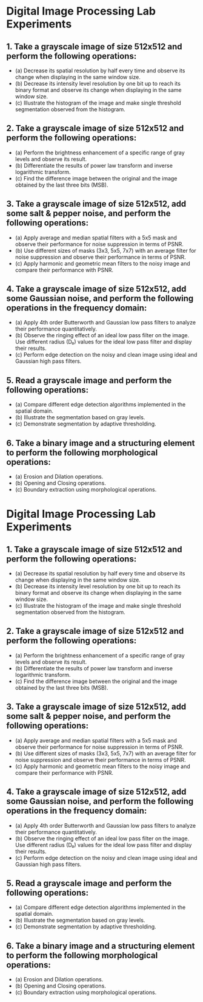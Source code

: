 # Digital Image Processing Lab Experiments

## 1. Take a grayscale image of size 512x512 and perform the following operations:
- (a) Decrease its spatial resolution by half every time and observe its change when displaying in the same window size.
- (b) Decrease its intensity level resolution by one bit up to reach its binary format and observe its change when displaying in the same window size.
- (c) Illustrate the histogram of the image and make single threshold segmentation observed from the histogram.

## 2. Take a grayscale image of size 512x512 and perform the following operations:
- (a) Perform the brightness enhancement of a specific range of gray levels and observe its result.
- (b) Differentiate the results of power law transform and inverse logarithmic transform.
- (c) Find the difference image between the original and the image obtained by the last three bits (MSB).

## 3. Take a grayscale image of size 512x512, add some salt & pepper noise, and perform the following operations:
- (a) Apply average and median spatial filters with a 5x5 mask and observe their performance for noise suppression in terms of PSNR.
- (b) Use different sizes of masks (3x3, 5x5, 7x7) with an average filter for noise suppression and observe their performance in terms of PSNR.
- (c) Apply harmonic and geometric mean filters to the noisy image and compare their performance with PSNR.

## 4. Take a grayscale image of size 512x512, add some Gaussian noise, and perform the following operations in the frequency domain:
- (a) Apply 4th order Butterworth and Gaussian low pass filters to analyze their performance quantitatively.
- (b) Observe the ringing effect of an ideal low pass filter on the image. Use different radius (D₀) values for the ideal low pass filter and display their results.
- (c) Perform edge detection on the noisy and clean image using ideal and Gaussian high pass filters.

## 5. Read a grayscale image and perform the following operations:
- (a) Compare different edge detection algorithms implemented in the spatial domain.
- (b) Illustrate the segmentation based on gray levels.
- (c) Demonstrate segmentation by adaptive thresholding.

## 6. Take a binary image and a structuring element to perform the following morphological operations:
- (a) Erosion and Dilation operations.
- (b) Opening and Closing operations.
- (c) Boundary extraction using morphological operations.
# Digital Image Processing Lab Experiments

## 1. Take a grayscale image of size 512x512 and perform the following operations:
- (a) Decrease its spatial resolution by half every time and observe its change when displaying in the same window size.
- (b) Decrease its intensity level resolution by one bit up to reach its binary format and observe its change when displaying in the same window size.
- (c) Illustrate the histogram of the image and make single threshold segmentation observed from the histogram.

## 2. Take a grayscale image of size 512x512 and perform the following operations:
- (a) Perform the brightness enhancement of a specific range of gray levels and observe its result.
- (b) Differentiate the results of power law transform and inverse logarithmic transform.
- (c) Find the difference image between the original and the image obtained by the last three bits (MSB).

## 3. Take a grayscale image of size 512x512, add some salt & pepper noise, and perform the following operations:
- (a) Apply average and median spatial filters with a 5x5 mask and observe their performance for noise suppression in terms of PSNR.
- (b) Use different sizes of masks (3x3, 5x5, 7x7) with an average filter for noise suppression and observe their performance in terms of PSNR.
- (c) Apply harmonic and geometric mean filters to the noisy image and compare their performance with PSNR.

## 4. Take a grayscale image of size 512x512, add some Gaussian noise, and perform the following operations in the frequency domain:
- (a) Apply 4th order Butterworth and Gaussian low pass filters to analyze their performance quantitatively.
- (b) Observe the ringing effect of an ideal low pass filter on the image. Use different radius (D₀) values for the ideal low pass filter and display their results.
- (c) Perform edge detection on the noisy and clean image using ideal and Gaussian high pass filters.

## 5. Read a grayscale image and perform the following operations:
- (a) Compare different edge detection algorithms implemented in the spatial domain.
- (b) Illustrate the segmentation based on gray levels.
- (c) Demonstrate segmentation by adaptive thresholding.

## 6. Take a binary image and a structuring element to perform the following morphological operations:
- (a) Erosion and Dilation operations.
- (b) Opening and Closing operations.
- (c) Boundary extraction using morphological operations.
